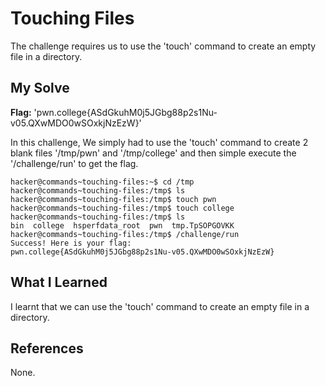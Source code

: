 # Touching Files
The challenge requires us to use the 'touch' command to create an empty file in a directory.
## My Solve
**Flag:** 'pwn.college{ASdGkuhM0j5JGbg88p2s1Nu-v05.QXwMDO0wSOxkjNzEzW}'

In this challenge, We simply had to use the 'touch' command to create 2 blank files '/tmp/pwn' and '/tmp/college' and then simple execute the '/challenge/run' to get the flag.
```
hacker@commands~touching-files:~$ cd /tmp
hacker@commands~touching-files:/tmp$ ls
hacker@commands~touching-files:/tmp$ touch pwn
hacker@commands~touching-files:/tmp$ touch college
hacker@commands~touching-files:/tmp$ ls
bin  college  hsperfdata_root  pwn  tmp.TpSOPGOVKK
hacker@commands~touching-files:/tmp$ /challenge/run
Success! Here is your flag:
pwn.college{ASdGkuhM0j5JGbg88p2s1Nu-v05.QXwMDO0wSOxkjNzEzW}
```

## What I Learned
I learnt that we can use the 'touch' command to create an empty file in a directory.
## References
None.
